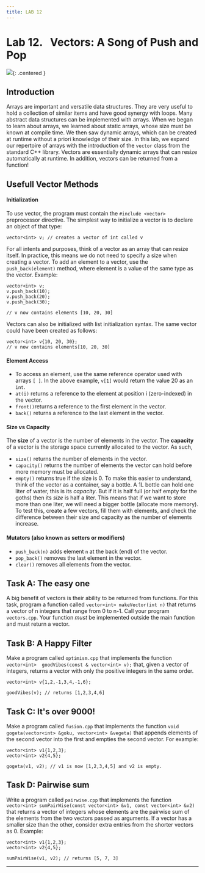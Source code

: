 ```yaml
---  
title: LAB 12  
---      
```

  
# Lab 12. &nbsp; Vectors: A Song of Push and Pop


![](https://assets.wired.com/photos/w_1164/wp-content/uploads/2017/01/Vector-495300389-2-1.jpg){: .centered }


## Introduction
Arrays are important and versatile data structures. They are very useful to hold a collection of similar items and have good synergy with loops. Many abstract data structures can be implemented with arrays. When we began to learn about arrays, we learned about static arrays, whose size must be known at compile time. We then saw dynamic arrays, which can be created at runtime without a priori knowledge of their size. In this lab, we expand our repertoire of arrays with the introduction of the `vector` class from the standard C++ library. Vectors are essentially dynamic arrays that can resize automatically at runtime. In addition, vectors can be returned from a function!

## Usefull Vector Methods
#### Initialization
To use vector, the program must contain the `#include <vector>` preprocessor directive.
The simplest way to initialize a vector is to declare an object of that type:
```
vector<int> v; // creates a vector of int called v
```
For all intents and purposes, think of a vector as an array that can resize itself. In practice, this means we do not need to specify a size when creating a vector. To add an element to a vector, use the `push_back(element)` method, where element is a value of the same type as the vector.
Example:
```
vector<int> v;     
v.push_back(10); 
v.push_back(20); 
v.push_back(30);

// v now contains elements [10, 20, 30]
```

Vectors can also be initialized with list initialization syntax. The same vector could have been created as follows:
```
vector<int> v{10, 20, 30};
// v now contains elements[10, 20, 30]
```

#### Element Access
* To access an element, use the same reference operator used with arrays `[ ]`. In the above example, `v[1]` would return the value 20 as an `int`.
* `at(i)` returns a reference to the element at position i (zero-indexed) in the vector.
* `front()`returns a reference to the first element in the vector.
* `back()` returns a reference to the last element in the vector.

#### Size vs Capacity
The **size** of a vector is the number of elements in the vector. The **capacity** of a vector is the storage space currently allocated to the vector. As such, 
* `size()` returns the number of elements in the vector.
* `capacity()` returns the number of elements the vector can hold before more memory must be allocated. 
* `empty()` returns true if the size is 0. 
To make this easier to understand, think of the vector as a container, say a bottle. A 1L bottle can hold one liter of water, this is its *capacity*. But if it is half full (or half empty for the goths) then its *size* is half a liter. This means that if we want to store more than one liter, we will need a bigger bottle (allocate more memory). To test this, create a few vectors, fill them with elements, and check the difference between their size and capacity as the number of elements increase.

#### Mutators (also known as setters or modifiers)
* `push_back(n)` adds element `n` at the back (end) of the vector.
* `pop_back()` removes the last element in the vector.
* `clear()` removes all elements from the vector.

## Task A: The easy one
A big benefit of vectors is their ability to be returned from functions. For this task, program a function called `vector<int> makeVector(int n)` that returns a vector of n integers that range from 0 to n-1. Call your program `vectors.cpp`. Your function *must* be implemented outside the main function and must return a vector.
 
## Task B: A Happy Filter
Make a program called `optimism.cpp` that implements the function `vector<int>  goodVibes(const & vector<int> v);` that, given a vector of integers, returns a vector with only the positive integers in the same order. 
```
vector<int> v{1,2,-1,3,4,-1,6};

goodVibes(v); // returns [1,2,3,4,6]
```

## Task C: It's over 9000!
Make a program called `fusion.cpp` that implements the function `void gogeta(vector<int> &goku, vector<int> &vegeta)` that appends elements of the second vector into the first and empties the second vector. For example:
```
vector<int> v1{1,2,3};
vector<int> v2{4,5};

gogeta(v1, v2); // v1 is now [1,2,3,4,5] and v2 is empty.
```

## Task D: Pairwise sum
Write a program called `pairwise.cpp` that implements the function `vector<int> sumPairWise(const vector<int> &v1, const vector<int> &v2)` that returns a vector of integers whose elements are the pairwise sum of the elements from the two vectors passed as arguments. If a vector has a smaller size than the other, consider extra entries from the shorter vectors as 0.
Example:
```
vector<int> v1{1,2,3};
vector<int> v2{4,5};

sumPairWise(v1, v2); // returns [5, 7, 3]
``` 
  
---
  
